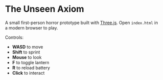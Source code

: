 # The Unseen Axiom

A small first-person horror prototype built with [Three.js](https://threejs.org/).
Open `index.html` in a modern browser to play.

Controls:
- **WASD** to move
- **Shift** to sprint
- **Mouse** to look
- **F** to toggle lantern
- **R** to reload battery
- **Click** to interact
